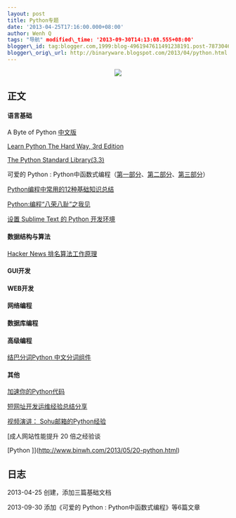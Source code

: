 ```yaml
--- 
layout: post 
title: Python专题 
date: '2013-04-25T17:16:00.000+08:00'
author: Wenh Q
tags: "导航" modified\_time: '2013-09-30T14:13:08.555+08:00' 
blogger\_id: tag:blogger.com,1999:blog-4961947611491238191.post-7873046888756411800
blogger\_orig\_url: http://binaryware.blogspot.com/2013/04/python.html
---
```


<div class="separator" style="clear: both; text-align: center;">

[![](http://www.oschina.net/uploads/img/200903/07115946_bva0.gif)](http://www.oschina.net/uploads/img/200903/07115946_bva0.gif)

</div>

正文
----

#### 语言基础

A Byte of Python
[中文版](http://woodpecker.org.cn/abyteofpython_cn/chinese/)

[Learn Python The Hard Way, 3rd
Edition](http://learnpythonthehardway.org/book/)

[The Python Standard Library(3.3)](http://docs.python.org/3.3/library/)

可爱的 Python :
Python中函数式编程（[第一部分](http://www.binwh.com/2013/03/python-python.html)、[第二部分](http://www.binwh.com/2013/03/python-python_14.html)、[第三部分](http://www.binwh.com/2013/03/python-python_5287.html)）

[Python编程中常用的12种基础知识总结](http://www.binwh.com/2013/09/python12.html)

<span
style="color: #0000ee;">[Python:编程“八荣八耻”之我见](http://www.binwh.com/2013/07/python.html)</span>


<div>

<span style="color: #0000ee;">[设置 Sublime Text 的 Python
开发环境](http://www.binwh.com/2013/06/sublime-text-python.html)</span><span
style="color: #0000ee;">

</span>

#### 数据结构与算法

<div>

[Hacker News
排名算法工作原理](http://www.binwh.com/2013/08/hacker-news.html)

</div>

#### GUI开发

#### WEB开发

#### 网络编程

#### 数据库编程

#### 高级编程

<div>

[结巴分词Python
中文分词组件](http://www.binwh.com/2013/04/027-python.html)

</div>

#### 其他

<div>

[加速你的Python代码](http://www.binwh.com/2013/03/python.html)

[短网址开发运维经验总结分享](http://www.binwh.com/2013/09/blog-post_6802.html)

[视频演讲：
Sohu邮箱的Python经验](http://www.binwh.com/2013/09/sohupython.html)

[成人网站性能提升 20 倍之经验谈

[Python
]](http://www.binwh.com/2013/05/20-python.html)

</div>

日志
----

2013-04-25 创建，添加三篇基础文档

2013-09-30 添加《可爱的 Python : Python中函数式编程》等6篇文章

</div>
